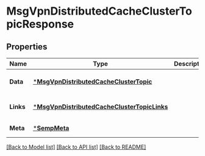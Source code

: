 # MsgVpnDistributedCacheClusterTopicResponse

## Properties
Name | Type | Description | Notes
------------ | ------------- | ------------- | -------------
**Data** | [***MsgVpnDistributedCacheClusterTopic**](MsgVpnDistributedCacheClusterTopic.md) |  | [optional] [default to null]
**Links** | [***MsgVpnDistributedCacheClusterTopicLinks**](MsgVpnDistributedCacheClusterTopicLinks.md) |  | [optional] [default to null]
**Meta** | [***SempMeta**](SempMeta.md) |  | [default to null]

[[Back to Model list]](../README.md#documentation-for-models) [[Back to API list]](../README.md#documentation-for-api-endpoints) [[Back to README]](../README.md)

